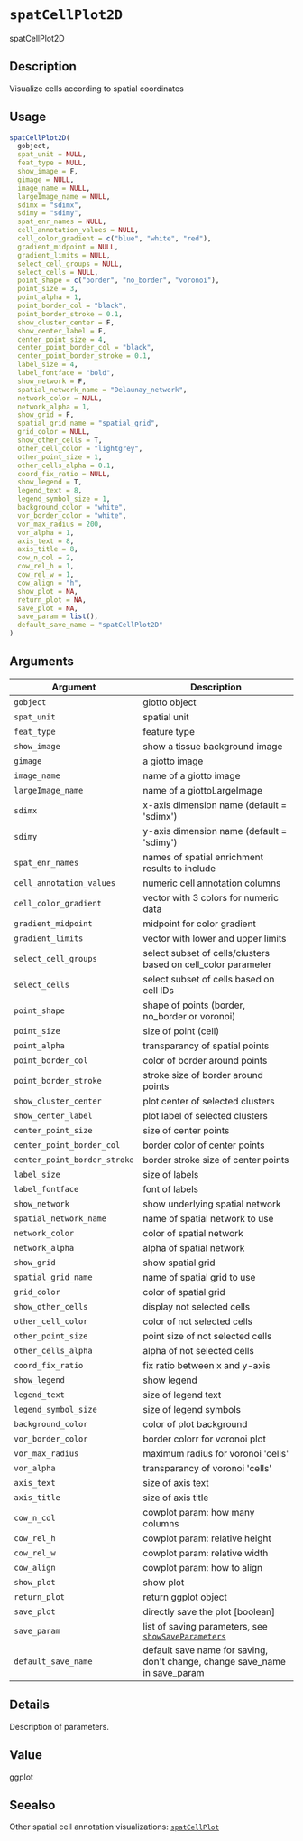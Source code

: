 # `spatCellPlot2D`

spatCellPlot2D


## Description

Visualize cells according to spatial coordinates


## Usage

```r
spatCellPlot2D(
  gobject,
  spat_unit = NULL,
  feat_type = NULL,
  show_image = F,
  gimage = NULL,
  image_name = NULL,
  largeImage_name = NULL,
  sdimx = "sdimx",
  sdimy = "sdimy",
  spat_enr_names = NULL,
  cell_annotation_values = NULL,
  cell_color_gradient = c("blue", "white", "red"),
  gradient_midpoint = NULL,
  gradient_limits = NULL,
  select_cell_groups = NULL,
  select_cells = NULL,
  point_shape = c("border", "no_border", "voronoi"),
  point_size = 3,
  point_alpha = 1,
  point_border_col = "black",
  point_border_stroke = 0.1,
  show_cluster_center = F,
  show_center_label = F,
  center_point_size = 4,
  center_point_border_col = "black",
  center_point_border_stroke = 0.1,
  label_size = 4,
  label_fontface = "bold",
  show_network = F,
  spatial_network_name = "Delaunay_network",
  network_color = NULL,
  network_alpha = 1,
  show_grid = F,
  spatial_grid_name = "spatial_grid",
  grid_color = NULL,
  show_other_cells = T,
  other_cell_color = "lightgrey",
  other_point_size = 1,
  other_cells_alpha = 0.1,
  coord_fix_ratio = NULL,
  show_legend = T,
  legend_text = 8,
  legend_symbol_size = 1,
  background_color = "white",
  vor_border_color = "white",
  vor_max_radius = 200,
  vor_alpha = 1,
  axis_text = 8,
  axis_title = 8,
  cow_n_col = 2,
  cow_rel_h = 1,
  cow_rel_w = 1,
  cow_align = "h",
  show_plot = NA,
  return_plot = NA,
  save_plot = NA,
  save_param = list(),
  default_save_name = "spatCellPlot2D"
)
```


## Arguments

Argument      |Description
------------- |----------------
`gobject`     |     giotto object
`spat_unit`     |     spatial unit
`feat_type`     |     feature type
`show_image`     |     show a tissue background image
`gimage`     |     a giotto image
`image_name`     |     name of a giotto image
`largeImage_name`     |     name of a giottoLargeImage
`sdimx`     |     x-axis dimension name (default = 'sdimx')
`sdimy`     |     y-axis dimension name (default = 'sdimy')
`spat_enr_names`     |     names of spatial enrichment results to include
`cell_annotation_values`     |     numeric cell annotation columns
`cell_color_gradient`     |     vector with 3 colors for numeric data
`gradient_midpoint`     |     midpoint for color gradient
`gradient_limits`     |     vector with lower and upper limits
`select_cell_groups`     |     select subset of cells/clusters based on cell_color parameter
`select_cells`     |     select subset of cells based on cell IDs
`point_shape`     |     shape of points (border, no_border or voronoi)
`point_size`     |     size of point (cell)
`point_alpha`     |     transparancy of spatial points
`point_border_col`     |     color of border around points
`point_border_stroke`     |     stroke size of border around points
`show_cluster_center`     |     plot center of selected clusters
`show_center_label`     |     plot label of selected clusters
`center_point_size`     |     size of center points
`center_point_border_col`     |     border color of center points
`center_point_border_stroke`     |     border stroke size of center points
`label_size`     |     size of labels
`label_fontface`     |     font of labels
`show_network`     |     show underlying spatial network
`spatial_network_name`     |     name of spatial network to use
`network_color`     |     color of spatial network
`network_alpha`     |     alpha of spatial network
`show_grid`     |     show spatial grid
`spatial_grid_name`     |     name of spatial grid to use
`grid_color`     |     color of spatial grid
`show_other_cells`     |     display not selected cells
`other_cell_color`     |     color of not selected cells
`other_point_size`     |     point size of not selected cells
`other_cells_alpha`     |     alpha of not selected cells
`coord_fix_ratio`     |     fix ratio between x and y-axis
`show_legend`     |     show legend
`legend_text`     |     size of legend text
`legend_symbol_size`     |     size of legend symbols
`background_color`     |     color of plot background
`vor_border_color`     |     border colorr for voronoi plot
`vor_max_radius`     |     maximum radius for voronoi 'cells'
`vor_alpha`     |     transparancy of voronoi 'cells'
`axis_text`     |     size of axis text
`axis_title`     |     size of axis title
`cow_n_col`     |     cowplot param: how many columns
`cow_rel_h`     |     cowplot param: relative height
`cow_rel_w`     |     cowplot param: relative width
`cow_align`     |     cowplot param: how to align
`show_plot`     |     show plot
`return_plot`     |     return ggplot object
`save_plot`     |     directly save the plot [boolean]
`save_param`     |     list of saving parameters, see [`showSaveParameters`](#showsaveparameters)
`default_save_name`     |     default save name for saving, don't change, change save_name in save_param


## Details

Description of parameters.


## Value

ggplot


## Seealso

Other spatial cell annotation visualizations:
 [`spatCellPlot`](#spatcellplot)


